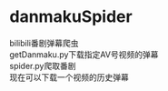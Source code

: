 # danmakuSpider
bilibili番剧弹幕爬虫</br>
getDanmaku.py下载指定AV号视频的弹幕</br>
spider.py爬取番剧</br>
现在可以下载一个视频的历史弹幕
